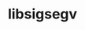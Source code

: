 ---
title: "libsigsegv"
layout: cache
categories: [package, v0.18]
meta: {"versions": ["2.13"], "compilers": ["gcc@7.5.0", "gcc@8.4.0"]}
spec_files: 
 - spec-0.json
 - spec-1.json
spec_names:
 - 'libsigsegv@2.13%gcc@7.5.0 arch=linux-ubuntu18.04-x86_64'
 - 'libsigsegv@2.13%gcc@8.4.0 arch=linux-ubuntu18.04-x86_64'
---